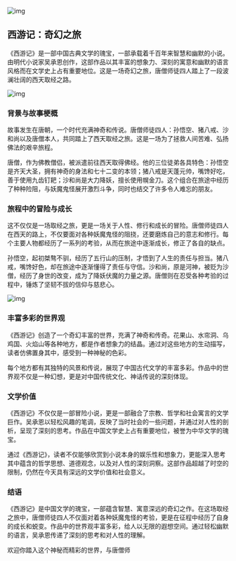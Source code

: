 ![img](https://upload-up.qingting.fm/user/1fcfc01286db634eaf9b0979166df65e/ecffbc280147ea5867ac616a23a67675.jpeg)

## 西游记：奇幻之旅

《西游记》是一部中国古典文学的瑰宝，一部承载着千百年来智慧和幽默的小说。由明代小说家吴承恩创作，这部作品以其丰富的想象力、深刻的寓意和幽默的语言风格而在文学史上占有重要地位。这是一场奇幻之旅，唐僧师徒四人踏上了一段波澜壮阔的西天取经之路。

![img](https://n.sinaimg.cn/sinacn11/494/w1218h876/20181010/8dde-hkvrhpt4821863.jpg)

### 背景与故事梗概

故事发生在唐朝，一个时代充满神奇和传说。唐僧师徒四人：孙悟空、猪八戒、沙和尚以及唐僧本人，共同踏上了西天取经之旅。这是一场为了拯救人间苦难、弘扬佛法的艰辛旅程。

唐僧，作为佛教僧侣，被派遣前往西天取得佛经。他的三位徒弟各具特色：孙悟空是齐天大圣，拥有神奇的身法和七十二变的本领；猪八戒是天蓬元帅，嘴馋好吃，善于使用九齿钉耙；沙和尚是大力降妖，擅长使用幌金刀。这个组合在旅途中经历了种种险阻，与妖魔鬼怪展开激烈斗争，同时也结交了许多令人难忘的朋友。

### 旅程中的冒险与成长

这不仅仅是一场取经之旅，更是一场关于人性、修行和成长的冒险。唐僧师徒四人在西天的路上，不仅要面对各种妖魔鬼怪的阻挠，还要磨炼自己的意志和修行。每个主要人物都经历了一系列的考验，从而在旅途中逐渐成长，修正了各自的缺点。

孙悟空，起初桀骜不驯，经历了五行山的压制，才悟到了人生的责任与担当。猪八戒，嘴馋好色，却在旅途中逐渐懂得了责任与守信。沙和尚，原是河神，被贬为沙僧，经历了身世的改变，成为了降妖伏魔的力量之源。唐僧则在忍受各种考验的过程中，锤炼了坚韧不拔的信仰与慈悲心。

![img](https://pic.rmb.bdstatic.com/bjh/down/29b53ecc35189ab389bc96bb515c07aa.png)

### 丰富多彩的世界观

《西游记》创造了一个奇幻丰富的世界，充满了神奇和传奇。花果山、水帘洞、乌鸡国、火焰山等各种地方，都是作者想象力的结晶。通过对这些地方的生动描写，读者仿佛置身其中，感受到一种神秘的色彩。

每个地方都有其独特的风景和传说，展现了中国古代文学的丰富多彩。作品中的世界观不仅是一种幻想，更是对中国传统文化、神话传说的深刻体现。

### 文学价值

《西游记》不仅仅是一部冒险小说，更是一部融合了宗教、哲学和社会寓言的文学巨作。吴承恩以轻松风趣的笔调，反映了当时社会的一些问题，并通过对人性的剖析，呈现了深刻的思考。作品在中国文学史上占有重要地位，被誉为中华文学的瑰宝。

通过《西游记》，读者不仅能够欣赏到小说本身的娱乐性和想象力，更能深入思考其中蕴含的哲学思想、道德观念，以及对人性的深刻洞察。这部作品超越了时空的限制，仍然在今天具有深远的文学价值和社会意义。

### 结语

《西游记》是中国文学的瑰宝，一部蕴含智慧、寓意深远的奇幻之作。在这场取经之旅中，唐僧师徒四人不仅面对着各种妖魔鬼怪的考验，更是在征程中经历了自身的成长和蜕变。作品中的世界观丰富多彩，给人以无限的遐想空间。通过轻松幽默的语言，吴承恩传递了深刻的思考和对人性的理解。

欢迎你踏入这个神秘而精彩的世界，与唐僧师
